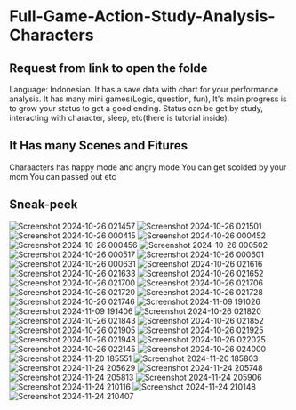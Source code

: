 # Full-Game-Action-Study-Analysis-Characters
## Request from link to open the folde
Language: Indonesian. It has a save data with chart for your performance analysis. It has many mini games(Logic, question, fun), It's main progress is to grow your status to get a good ending. Status can be get by study, interacting with character, sleep, etc(there is tutorial inside).
## It Has many Scenes and Fitures
Charaacters has happy mode and angry mode
You can get scolded by your mom
You can passed out
etc
## Sneak-peek

![Screenshot 2024-10-26 021457](https://github.com/user-attachments/assets/ca3520eb-34a1-4d08-86b7-8afd6d325840)
![Screenshot 2024-10-26 021501](https://github.com/user-attachments/assets/095109f9-ae7f-414c-8714-37703bcb981b)
![Screenshot 2024-10-26 000415](https://github.com/user-attachments/assets/63d0a9ae-0529-4ecc-a871-3058d70c52fd)
![Screenshot 2024-10-26 000452](https://github.com/user-attachments/assets/46ca2e30-c0ba-4b4c-99ab-08a68f54d4b0)
![Screenshot 2024-10-26 000456](https://github.com/user-attachments/assets/f432a0bb-6301-4941-bc22-d83d3ea9d7c3)
![Screenshot 2024-10-26 000502](https://github.com/user-attachments/assets/48e6e1e3-6cdb-4c80-9c1b-17245a8fb16a)
![Screenshot 2024-10-26 000517](https://github.com/user-attachments/assets/7e13a250-4952-47f4-8e39-4abe13ec2461)
![Screenshot 2024-10-26 000601](https://github.com/user-attachments/assets/462f889e-ef84-47a3-a815-b83c291892a8)
![Screenshot 2024-10-26 000631](https://github.com/user-attachments/assets/e497fb26-64e3-46e2-8d2a-8ebdf6be78c3)
![Screenshot 2024-10-26 021616](https://github.com/user-attachments/assets/0b45e7a4-e8ed-4d58-863c-9e84ad686af2)
![Screenshot 2024-10-26 021633](https://github.com/user-attachments/assets/06e9fe5e-47a8-425c-a262-1190759e46f7)
![Screenshot 2024-10-26 021652](https://github.com/user-attachments/assets/de349f57-7db5-4084-ac08-e32401c4d4b9)
![Screenshot 2024-10-26 021700](https://github.com/user-attachments/assets/cd029ce9-6f2b-4366-bc10-75c771212402)
![Screenshot 2024-10-26 021706](https://github.com/user-attachments/assets/c88669cd-19c3-4541-9843-6084dda7eb43)
![Screenshot 2024-10-26 021720](https://github.com/user-attachments/assets/b8ed1ca3-ef2e-4fd5-a04e-22d3ad606c8f)
![Screenshot 2024-10-26 021728](https://github.com/user-attachments/assets/db1037f9-efef-49c4-bc22-ee9618f580b8)
![Screenshot 2024-10-26 021746](https://github.com/user-attachments/assets/cf2018a3-8c47-4b72-aee6-330f603c93fa)
![Screenshot 2024-11-09 191026](https://github.com/user-attachments/assets/089d6661-d3c8-4abb-a155-4880aca4fd03)
![Screenshot 2024-11-09 191406](https://github.com/user-attachments/assets/399fe9a5-a326-4f74-a59f-632c870312a2)
![Screenshot 2024-10-26 021820](https://github.com/user-attachments/assets/ee84f271-5b10-4314-b6ed-af5f0d4c2528)
![Screenshot 2024-10-26 021843](https://github.com/user-attachments/assets/adf228f3-7a28-41bb-8902-075f58e1681d)
![Screenshot 2024-10-26 021852](https://github.com/user-attachments/assets/81e75c9e-dc18-4b4e-b413-83728362f804)
![Screenshot 2024-10-26 021905](https://github.com/user-attachments/assets/4097c882-4b9d-4638-98f1-aa3098e49878)
![Screenshot 2024-10-26 021925](https://github.com/user-attachments/assets/76fe5cde-6d0e-4401-9bdf-0398c38541be)
![Screenshot 2024-10-26 021948](https://github.com/user-attachments/assets/8cbcd52d-f0a0-4b6d-b8f7-2492b9720611)
![Screenshot 2024-10-26 022025](https://github.com/user-attachments/assets/61c58a7b-055d-4c18-aa2b-8c29cb532aff)
![Screenshot 2024-10-26 022145](https://github.com/user-attachments/assets/990cd579-87e3-4aaf-978c-7e4ce3095f04)
![Screenshot 2024-10-26 024000](https://github.com/user-attachments/assets/06ec0b1c-b92c-4ac2-820d-a43af8647850)
![Screenshot 2024-11-20 185551](https://github.com/user-attachments/assets/e0289b5b-9952-4ebc-bcfc-a7a446d430cc)
![Screenshot 2024-11-20 185803](https://github.com/user-attachments/assets/d43f6b9c-c241-4beb-83e9-3361f3ad2a9e)
![Screenshot 2024-11-24 205629](https://github.com/user-attachments/assets/1de26dda-a5aa-46f0-a58a-d38daeea3a4c)
![Screenshot 2024-11-24 205748](https://github.com/user-attachments/assets/2190073e-da5d-40ca-872f-23eb9d5a124a)
![Screenshot 2024-11-24 205813](https://github.com/user-attachments/assets/ab3ca32f-4528-4bbb-a8a3-33441953d979)
![Screenshot 2024-11-24 205906](https://github.com/user-attachments/assets/8b416de9-91da-4408-adca-fe44496bee19)
![Screenshot 2024-11-24 210116](https://github.com/user-attachments/assets/ea24f994-a3b8-4c51-bcce-1a7060bea29e)
![Screenshot 2024-11-24 210148](https://github.com/user-attachments/assets/e26c84f4-7378-444c-a5f5-a5f52032aeec)
![Screenshot 2024-11-24 210407](https://github.com/user-attachments/assets/011db89a-cf2f-40e6-b56f-fa5a78bbce91)

